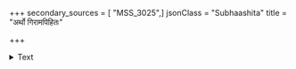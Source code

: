 +++
secondary_sources = [ "MSS_3025",]
jsonClass = "Subhaashita"
title = "अर्थो गिरामपिहितः"

+++

<details><summary>Text</summary>

अर्थो गिरामपिहितः पिहितश्च कश्चित् सौभाग्यमेति मरहट्टवधूकुचाभः।  
नान्ध्रीपयोधर इवातितरां प्रकाशो नो गुर्जरीस्तन इवातितरां निगूढः॥
</details>
